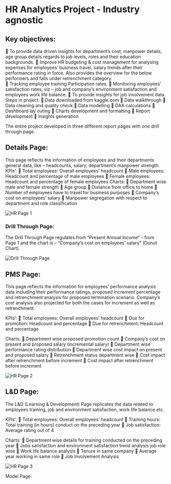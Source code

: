 # HR Analytics Project - Industry agnostic
## Key objectives: 
	To provide data driven insights for department’s cost, manpower details, age group details regards to job levels, roles and their education backgrounds.
	Improve HR budgeting & cost management for analysing expenses for employees’ business travel, salary trends after their performance rating in force. Also provides the overview for the below performers and falls under retrenchment category.  
	Tracking employee training Participation rates.
	Monitoring employees’ satisfaction rates, viz – job and company’s environment satisfaction and employees work life balance.
	To provide insights for job involvement data.
Steps in project:
	Data downloaded from kaggle.com
	Data walkthrough
	Data cleaning and quality check
	Data modelling 
	DAX calculations
	Dashboard lay outing
	Charts development and formatting 
	Report development 
	Insights generation

The entire project developed in three different report pages with one drill through page.

## Details Page: 
This page reflects the information of employees and their departments general data, like – headcounts, salary, department’s manpower strength.
KPIs’: 
	Total employees: Overall employees’ headcount
	Male employees: Headcount and percentage of male employees
	Female employees: Headcount and percentage of female employees
Charts:
	Department wise male and female strength
	Age group
	Distance from office to home
	Number of employees have to travel for business purposes
	Company’s cost on employees’ salary
	Manpower segregation with respect to department and role classification

![HR Page 1](https://github.com/user-attachments/assets/130535fc-ad18-4134-ac46-0ba5c90fbbd8)

 ### Drill Through Page: 
The Drill Through Page regulates from “Present Annual Income” - from Page 1 and the chart is – “Company’s cost on employees’ salary” (Donut Chart).

![Drill Through Page](https://github.com/user-attachments/assets/b6008511-f3f2-46ae-ba56-818e2eb37d7a)


## PMS Page: 
This page reflects the information for employees’ performance analysis data including their performance ratings, proposed increment percentage and retrenchment analysis for proposed termination scenario. Company’s cost analysis also projected for both the cases for increment as well as retrenchment. 

KPIs’: 
	Total employees: Overall employees’ headcount
	Due for promotion: Headcount and percentage 
	Due for retrenchment: Headcount and percentage 

Charts:
	Department wise proposed promotion count
	Company’s cost on present and proposed salary (incremental salary)
	Department wise performance rating distribution
	Department wise cost impact on present and proposed salary
	Retrenchment status department wise
	Cost impact after retrenchment before increment
	Cost impact after retrenchment before increment


![HR Page 2](https://github.com/user-attachments/assets/1e38f2bb-865f-4dcc-8465-bff85513a802)


## L&D Page: 
The L&D (Learning & Development) Page replicates the data related to employees training, job and environment satisfaction, work life balance etc.  

KPIs’: 
	Total employees: Overall employees’ headcount
	Training hours: Total training (in hours) conduct on the preceding year 
	Job satisfaction: Average rating out of 4 

Charts:
	Department wise details for training conducted on the preceding year
	Jobs satisfaction and environment satisfaction trend analysis job role wise
	Work life balance analysis 
	Tenure in same company
	Average year working in same role
	Job Involvement Analysis

![HR Page 3](https://github.com/user-attachments/assets/3ccfc306-8eed-4925-baa2-bea83d2a5077)






Model Page: 


